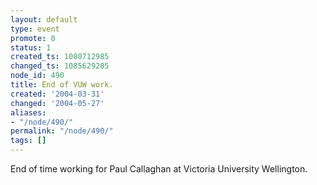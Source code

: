 ```yaml
---
layout: default
type: event
promote: 0
status: 1
created_ts: 1080712985
changed_ts: 1085629205
node_id: 490
title: End of VUW work.
created: '2004-03-31'
changed: '2004-05-27'
aliases:
- "/node/490/"
permalink: "/node/490/"
tags: []
---
```

End of time working for Paul Callaghan at Victoria University Wellington.
